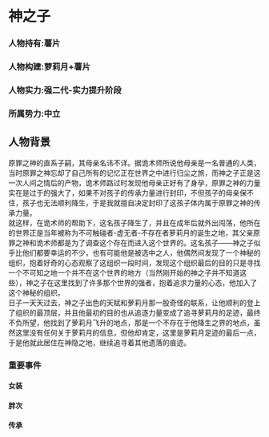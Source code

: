 # 神之子

### 人物持有:薯片
### 人物构建:萝莉月+薯片
### 人物实力:强二代-实力提升阶段
### 所属势力:中立

## 人物背景
原罪之神的直系子嗣，其母亲名讳不详。据诡术师所说他母亲是一名普通的人类，当时原罪之神忘却了自己所有的记忆正在世界之中进行归尘之旅，而神之子正是这一次人间之情后的产物，诡术师路过时发现他母亲正好有了身孕，原罪之神的力量实在是过于的强大了，如果不对孩子的传承力量进行封印，不但孩子的母亲保不住，孩子也无法顺利降生，于是我就擅自决定封印了这孩子体内属于原罪之神的传承力量。  
就这样，在诡术师的帮助下，这名孩子降生了，并且在成年后就外出闯荡，他所在的世界正是当年被称为不可触碰者-虚无者-不存在者萝莉月的诞生之地，其父亲原罪之神和诡术师都是为了调查这个存在而进入这个世界的。这名孩子——神之子似乎比他们都要幸运的不少，也有可能他是被选中之人，他偶然间发现了一个神秘的组织，抱着好奇的心态观察了这组织一段时间，发现这个组织最后的目的只是寻找一个不可知之地一个并不在这个世界的地方（当然刚开始的神之子并不知道这些），神之子在这里找到了许多那个世界的强者，抱着追求力量的心态，他加入了这个神秘的组织。  
日子一天天过去，神之子出色的天赋和萝莉月那一股奇怪的联系，让他顺利的登上了组织的最顶层，并且他最初的目的也从追逐力量变成了追寻萝莉月的足迹，最终不负所望，他找到了萝莉月飞升的地点，那是一个不存在于他降生之界的地点，虽然这里没有任何关于萝莉月的信息，但他却肯定，这里是萝莉月足迹的最后一点，于是他就此居住在神隐之地，继续追寻着其他遗落的痕迹。

### 重要事件
#### 女装
#### 胖次
#### 传承